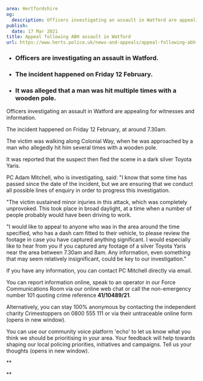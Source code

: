 ```yaml
area: Hertfordshire
og:
  description: Officers investigating an assault in Watford are appealing for witnesses and information.
publish:
  date: 17 Mar 2021
title: Appeal following ABH assault in Watford
url: https://www.herts.police.uk/news-and-appeals/appeal-following-abh-assault-in-watford-1323
```

* ### Officers are investigating an assault in Watford.

 * ### The incident happened on Friday 12 February.

 * ### It was alleged that a man was hit multiple times with a wooden pole.

Officers investigating an assault in Watford are appealing for witnesses and information.

The incident happened on Friday 12 February, at around 7.30am.

The victim was walking along Colonial Way, when he was approached by a man who allegedly hit him several times with a wooden pole.

It was reported that the suspect then fled the scene in a dark silver Toyota Yaris.

PC Adam Mitchell, who is investigating, said: "I know that some time has passed since the date of the incident, but we are ensuring that we conduct all possible lines of enquiry in order to progress this investigation.

"The victim sustained minor injuries in this attack, which was completely unprovoked. This took place in broad daylight, at a time when a number of people probably would have been driving to work.

"I would like to appeal to anyone who was in the area around the time specified, who has a dash cam fitted to their vehicle, to please review the footage in case you have captured anything significant. I would especially like to hear from you if you captured any footage of a silver Toyota Yaris near the area between 7.30am and 8am. Any information, even something that may seem relatively insignificant, could be key to our investigation."

If you have any information, you can contact PC Mitchell directly via email.

You can report information online, speak to an operator in our Force Communications Room via our online web chat or call the non-emergency number 101 quoting crime reference **41/10489/21**.

Alternatively, you can stay 100% anonymous by contacting the independent charity Crimestoppers on 0800 555 111 or via their untraceable online form (opens in new window).

You can use our community voice platform 'echo' to let us know what you think we should be prioritising in your area. Your feedback will help towards shaping our local policing priorities, initiatives and campaigns. Tell us your thoughts (opens in new window).

**

**
